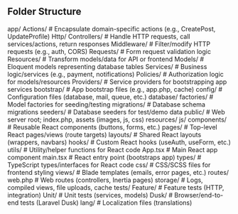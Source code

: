 ## Folder Structure

app/
    Actions/            # Encapsulate domain-specific actions (e.g., CreatePost, UpdateProfile)
    Http/
        Controllers/    # Handle HTTP requests, call services/actions, return responses
        Middleware/     # Filter/modify HTTP requests (e.g., auth, CORS)
        Requests/       # Form request validation logic
        Resources/      # Transform models/data for API or frontend
    Models/              # Eloquent models representing database tables
    Services/           # Business logic/services (e.g., payment, notifications)
    Policies/           # Authorization logic for models/resources
    Providers/          # Service providers for bootstrapping app services
bootstrap/              # App bootstrap files (e.g., app.php, cache)
config/                 # Configuration files (database, mail, queue, etc.)
database/
    factories/          # Model factories for seeding/testing
    migrations/         # Database schema migrations
    seeders/            # Database seeders for test/demo data
public/                 # Web server root; index.php, assets (images, js, css)
resources/
    js/
        components/     # Reusable React components (buttons, forms, etc.)
        pages/          # Top-level React pages/views (route targets)
        layouts/        # Shared React layouts (wrappers, navbars)
        hooks/          # Custom React hooks (useAuth, useForm, etc.)
        utils/          # Utility/helper functions for React code
        App.tsx         # Main React app component
        main.tsx        # React entry point (bootstraps app)
        types/          # TypeScript types/interfaces for React code
    css/                # CSS/SCSS files for frontend styling
    views/              # Blade templates (emails, error pages, etc.)
routes/
    web.php             # Web routes (controllers, Inertia pages)
storage/                # Logs, compiled views, file uploads, cache
tests/
    Feature/            # Feature tests (HTTP, integration)
    Unit/               # Unit tests (services, models)
    Dusk/               # Browser/end-to-end tests (Laravel Dusk)
lang/                   # Localization files (translations)